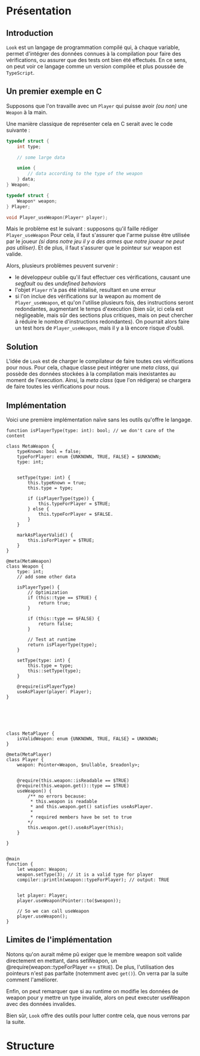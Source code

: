 # Présentation
## Introduction
`Look` est un langage de programmation compilé qui, à chaque variable, permet d'intégrer des données connues à la compilation pour faire des vérifications, ou assurer que des tests ont bien été effectués.
En ce sens, on peut voir ce langage comme un version compilée et plus poussée de `TypeScript`.

## Un premier exemple en C
Supposons que l'on travaille avec un `Player` qui puisse avoir *(ou non)* une `Weapon` à la main.

Une manière classique de représenter cela en C serait avec le code suivante :
```c
typedef struct {
	int type;

	// some large data

	union {
		// data according to the type of the weapon
	} data;
} Weapon;

typedef struct {
	Weapon* weapon;
} Player;

void Player_useWeapon(Player* player);


```

Mais le problème est le suivant : supposons qu'il faille rédiger `Player_useWeapon`
Pour cela, il faut s'assurer que l'arme puisse être utilisée par le joueur *(si dans notre jeu il y a des armes que notre joueur ne peut pas utiliser)*. Et de plus, il faut s'assurer que le pointeur sur weapon est valide.

Alors, plusieurs problèmes peuvent survenir :
- le développeur oublie qu'il faut effectuer ces vérifications, causant une *segfault* ou des *undefined behaviors*
- l'objet `Player` n'a pas été initalisé, resultant en une erreur
- si l'on inclue des vérifications sur la weapon au moment de `Player_useWeapon`, et qu'on l'utilise plusieurs fois, des instructions seront redondantes, augmentant le temps d'execution (bien sûr, ici cela est négligeable, mais sûr des sections plus critiques, mais on peut chercher à réduire le nombre d'instructions redondantes). On pourrait alors faire un test hors de `Player_useWeapon`, mais il y a là encore risque d'oubli.

## Solution
L'idée de `Look` est de charger le compilateur de faire toutes ces vérifications pour nous. Pour cela, chaque classe peut intégrer une *meta class*, qui possède des données stockées à la compilation mais inexistantes au moment de l'execution.
Ainsi, la *meta class* (que l'on rédigera) se chargera de faire toutes les vérifications pour nous.

## Implémentation
Voici une première implémentation naïve sans les outils qu'offre le langage.

```mirra
function isPlayerType(type: int): bool; // we don't care of the content

class MetaWeapon {
	typeKnown: bool = false;
	typeForPlayer: enum {UNKNOWN, TRUE, FALSE} = $UNKNOWN;
	type: int;


	setType(type: int) {
		this.typeKnown = true;
		this.type = type;

		if (isPlayerType(type)) {
			this.typeForPlayer = $TRUE;
		} else {
			this.typeForPlayer = $FALSE.
		}
	}

	markAsPlayerValid() {
		this.isForPlayer = $TRUE;
	}
}

@meta(MetaWeapon)
class Weapon {
	type: int;
	// add some other data

	isPlayerType() {
		// Optimization
		if (this::type == $TRUE) {
			return true;
		}

		if (this::type == $FALSE) {
			return false;
		}

		// Test at runtime
		return isPlayerType(type);
	}

	setType(type: int) {
		this.type = type;
		this::setType(type);
	}

	@require(isPlayerType)
	useAsPlayer(player: Player);
}






class MetaPlayer {
	isValidWeapon: enum {UNKNOWN, TRUE, FALSE} = UNKNOWN;
}

@meta(MetaPlayer)
class Player {
	weapon: Pointer<Weapon, $nullable, $readonly>;


	@require(this.weapon::isReadable == $TRUE)
	@require(this.weapon.get()::type == $TRUE)
	useWeapon() {
		/** no errors because:
		 * this.weapon is readable
		 * and this.weapon.get() satisfies useAsPlayer.
		 *
		 * required members have be set to true
		*/
		this.weapon.get().useAsPlayer(this);
	}

}


@main
function {
	let weapon: Weapon;
	weapon.setType(3); // it is a valid type for player
	compiler::println(weapon::typeForPlayer); // output: TRUE
	

	let player: Player;
	player.useWeapon(Pointer::to($weapon));

	// So we can call useWeapon
	player.useWeapon();
}
```


## Limites de l'implémentation

Notons qu'on aurait même pû exiger que le membre weapon soit valide directement en mettant, dans setWeapon, un @require(weapon::typeForPlayer == `$TRUE`).
De plus, l'utilisation des pointeurs n'est pas parfaite (notemment avec `get()`). On verra par la suite comment l'améliorer.

Enfin, on peut remarquer que si au runtime on modifie les données de weapon pour y mettre un type invalide, alors on peut executer useWeapon avec des données invalides.

Bien sûr, `Look` offre des outils pour lutter contre cela, que nous verrons par la suite.


# Structure










